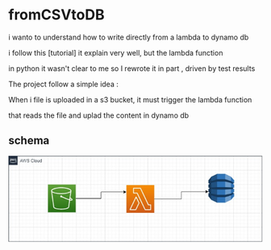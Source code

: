 # fromCSVtoDB

i wanto to understand how to write directly from a lambda to dynamo db

i follow this [tutorial] it explain very well, but the lambda function 

in python it wasn't clear to me so I rewrote it in part , driven by test results

The project follow a simple idea : 

When i file is uploaded in a s3 bucket, it must trigger the lambda function 

that reads the file and uplad the content in dynamo db

## schema 

![schema](screenshoot/schema1.jpg)